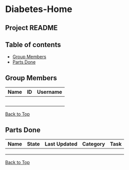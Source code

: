 # Diabetes-Home

## Project README

## Table of contents
* [Group Members](#group-members)
* [Parts Done](#parts-done)
## Group Members
| Name             | ID            | Username      |
| :---             | :---          | :---          |
|     |        |      |
|     |        |      |
|     |        |      |
|     |        |      |
|     |        |      |

[Back to Top](#table-of-contents)
## Parts Done
| Name 				| State 		| Last Updated 	| Category	| Task |
| :---         		| :--- 			| :--- 			| :--- 		| :--- |
|         		|  			| 		|  		|  |
|         		|  			| 		|  		|  |
|         		|  			| 		|  		|  |

[Back to Top](#table-of-contents)

